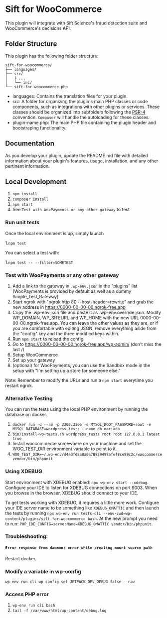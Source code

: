 # Sift for WooCommerce

This plugin will integrate with Sift Science's fraud detection suite and WooCommerce's decisions API.

## Folder Structure

This plugin has the following folder structure:

```
sift-for-woocommerce/
├── languages/
├── src/
│   ├ ...
│   └── inc/
└── sift-for-woocommerce.php
```

- languages: Contains the translation files for your plugin.
- src: A folder for organizing the plugin's main PHP classes or code components, such as integrations with other plugins or services. These classes should be organized into subfolders following the [PSR-4](https://www.php-fig.org/psr/psr-4/) convention. `Composer` will handle the autoloading for these classes.
- plugin-name.php: The main PHP file containing the plugin header and bootstraping functionality.

## Documentation

As you develop your plugin, update the README.md file with detailed information about your plugin's features, usage, installation, and any other pertinent information.

## Local Development

1. `npm install`
2. `composer install`
3. `npm start`
4. See `Test with WooPayments or any other gateway` to test


### Run unit tests

Once the local environment is up, simply launch 

1.`npm test`

You can select a test with:

1.`npm test -- --filter=SOMETEST`

### Test with WooPayments or any other gateway

1. Add a link to the gateway in `.wp-env.json` in the "plugins" list (WooPayments is provided by default as well as a dummy Simple_Test_Gateway)
2. Start ngrok with "ngrok http 80 --host-header=rewrite" and grab the new address in https://0000-00-00-00.ngrok-free.app
3. Copy the .wp-env.json file and paste it as .wp-env.override.json. Modify WP_DOMAIN, WP_SITEURL and WP_HOME with the new URL 0000-00-00-00.ngrok-free.app. You can leave the other values as they are, or if you are comfortable with editing JSON, remove everything aside from the "config" key and the three modified keys within.
4. Run `npm start` to reload the config
5. Go to https://0000-00-00-00.ngrok-free.app/wp-admin/ (don't miss the last /)
6. Setup WooCommerce 
7. Set up your gateway
6. (optional) for WooPayments, you can use the Sandbox mode in the setup with "I'm setting up a store for someone else."

Note: Remember to modify the URLs and run a `npm start` everytime you restart ngrok.

### Alternative Testing

You can run the tests using the local PHP environment by running the database on docker.

1. `docker run -d --rm -p 3306:3306 -e MYSQL_ROOT_PASSWORD=root -e MYSQL_DATABASE=wordpress_tests --name db mariadb`
2. `bin/install-wp-tests.sh wordpress_tests root root 127.0.0.1 latest true`
3. Install woocommerce somewhere on your machine and set the WOO_TEST_DIR environment variable to point to it.
4. `WOO_TEST_DIR=~/.wp-env/d4a3fd8a8a0a78829498afef8ce99c2c/woocommerce vendor/bin/phpunit`

### Using XDEBUG

Start environment with XDEBUG enabled: `npx wp-env start --xdebug`.  Configure your IDE to listen for XDEBUG connections on port 9003. When you browse in the browser, XDEBUG should connect to your IDE.

To get tests working with XDEBUG, it requires a little more work.  Configure your IDE server name to be something like `XDEBUG_OMATTIC` and then launch the tests by running `npx wp-env run tests-cli --env-cwd=wp-content/plugins/sift-for-woocommerce bash`. At the new prompt you need to run: `PHP_IDE_CONFIG=serverName=XDEBUG_OMATTIC vendor/bin/phpunit`.

### Troubleshooting:

#### `Error response from daemon: error while creating mount source path`

Restart docker.


### Modify a variable in wp-config

`wp-env run cli wp config set JETPACK_DEV_DEBUG false --raw`

### Access PHP error
1. `wp-env run cli bash`
2. `tail -f /var/www/html/wp-content/debug.log`
